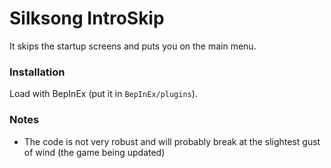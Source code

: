 # Silksong IntroSkip
It skips the startup screens and puts you on the main menu.

### Installation
Load with BepInEx (put it in `BepInEx/plugins`).

### Notes
- The code is not very robust and will probably break at the slightest gust of wind (the game being updated)